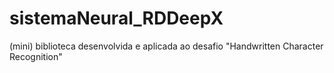 # sistemaNeural_RDDeepX
(mini) biblioteca desenvolvida e aplicada ao desafio "Handwritten Character Recognition"
